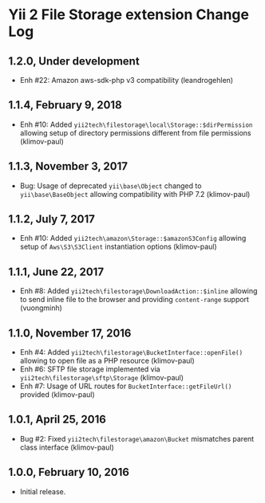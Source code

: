 Yii 2 File Storage extension Change Log
=======================================

1.2.0, Under development
------------------------

- Enh #22: Amazon aws-sdk-php v3 compatibility (leandrogehlen)


1.1.4, February 9, 2018
-----------------------

- Enh #10: Added `yii2tech\filestorage\local\Storage::$dirPermission` allowing setup of directory permissions different from file permissions (klimov-paul)


1.1.3, November 3, 2017
-----------------------

- Bug: Usage of deprecated `yii\base\Object` changed to `yii\base\BaseObject` allowing compatibility with PHP 7.2 (klimov-paul)


1.1.2, July 7, 2017
-------------------

- Enh #10: Added `yii2tech\amazon\Storage::$amazonS3Config` allowing setup of `Aws\S3\S3Client` instantiation options (klimov-paul)


1.1.1, June 22, 2017
--------------------

- Enh #8: Added `yii2tech\filestorage\DownloadAction::$inline` allowing to send inline file to the browser and providing `content-range` support (vuongminh)


1.1.0, November 17, 2016
------------------------

- Enh #4: Added `yii2tech\filestorage\BucketInterface::openFile()` allowing to open file as a PHP resource (klimov-paul)
- Enh #6: SFTP file storage implemented via `yii2tech\filestorage\sftp\Storage` (klimov-paul)
- Enh #7: Usage of URL routes for `BucketInterface::getFileUrl()` provided (klimov-paul)


1.0.1, April 25, 2016
---------------------

- Bug #2: Fixed `yii2tech\filestorage\amazon\Bucket` mismatches parent class interface (klimov-paul)


1.0.0, February 10, 2016
------------------------

- Initial release.
